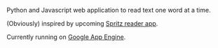 Python and Javascript web application to read text one word at a time.

(Obviously) inspired by upcoming [Spritz reader app](http://www.spritzinc.com/).

Currently running on [Google App Engine](http://reader-app.appspot.com/).
